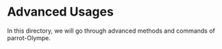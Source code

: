 # Advanced Usages
In this directory, we will go through advanced methods and commands of parrot-Olympe.
